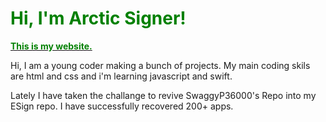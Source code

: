 <h1> <strong style="color: green"> Hi, I'm Arctic Signer! </strong> </h1>
<a href="https://usearcticsigner.github.io"> <strong style="color: green"> This is my website. </strong></a>
<p> Hi, I am a young coder making a bunch of projects.
My main coding skils are html and css and i'm learning javascript and swift.</p>
<p>
  Lately I have taken the challange to revive SwaggyP36000's Repo into my ESign repo. I have successfully recovered 200+ apps.
</p>
